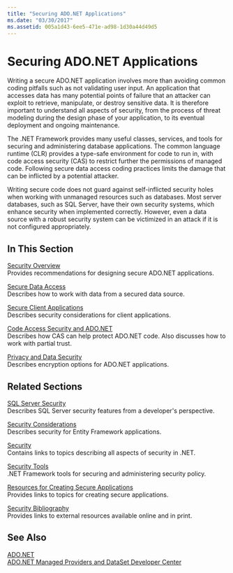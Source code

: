 ```yaml
---
title: "Securing ADO.NET Applications"
ms.date: "03/30/2017"
ms.assetid: 005a1d43-6ee5-471e-ad98-1d30a44d49d5
---
```

# Securing ADO.NET Applications
Writing a secure ADO.NET application involves more than avoiding common coding pitfalls such as not validating user input. An application that accesses data has many potential points of failure that an attacker can exploit to retrieve, manipulate, or destroy sensitive data. It is therefore important to understand all aspects of security, from the process of threat modeling during the design phase of your application, to its eventual deployment and ongoing maintenance.  
  
 The .NET Framework provides many useful classes, services, and tools for securing and administering database applications. The common language runtime (CLR) provides a type-safe environment for code to run in, with code access security (CAS) to restrict further the permissions of managed code. Following secure data access coding practices limits the damage that can be inflicted by a potential attacker.  
  
 Writing secure code does not guard against self-inflicted security holes when working with unmanaged resources such as databases. Most server databases, such as SQL Server, have their own security systems, which enhance security when implemented correctly. However, even a data source with a robust security system can be victimized in an attack if it is not configured appropriately.  
  
## In This Section  
 [Security Overview](../../../../docs/framework/data/adonet/security-overview.md)  
 Provides recommendations for designing secure ADO.NET applications.  
  
 [Secure Data Access](../../../../docs/framework/data/adonet/secure-data-access.md)  
 Describes how to work with data from a secured data source.  
  
 [Secure Client Applications](../../../../docs/framework/data/adonet/secure-client-applications.md)  
 Describes security considerations for client applications.  
  
 [Code Access Security and ADO.NET](../../../../docs/framework/data/adonet/code-access-security.md)  
 Describes how CAS can help protect ADO.NET code. Also discusses how to work with partial trust.  
  
 [Privacy and Data Security](../../../../docs/framework/data/adonet/privacy-and-data-security.md)  
 Describes encryption options for ADO.NET applications.  
  
## Related Sections  
 [SQL Server Security](../../../../docs/framework/data/adonet/sql/sql-server-security.md)  
 Describes SQL Server security features from a developer's perspective.  
  
 [Security Considerations](../../../../docs/framework/data/adonet/ef/security-considerations.md)  
 Describes security for Entity Framework applications.  
  
 [Security](../../../../docs/standard/security/index.md)  
 Contains links to topics describing all aspects of security in .NET.  
  
 [Security Tools](https://msdn.microsoft.com/library/2a3eb98a-2de6-4fba-b41c-01a74d354c11)  
 .NET Framework tools for securing and administering security policy.  
  
 [Resources for Creating Secure Applications](https://msdn.microsoft.com/library/0ebf5f69-76f2-498a-a2df-83cf3443e132)  
 Provides links to topics for creating secure applications.  
  
 [Security Bibliography](/visualstudio/ide/security-bibliography)  
 Provides links to external resources available online and in print.  
  
## See Also  
 [ADO.NET](../../../../docs/framework/data/adonet/index.md)  
 [ADO.NET Managed Providers and DataSet Developer Center](https://go.microsoft.com/fwlink/?LinkId=217917)
